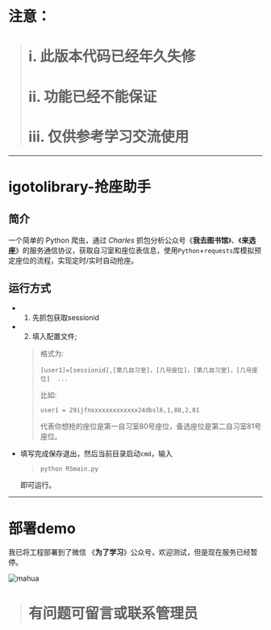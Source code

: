 # 注意：
> # i.  此版本代码已经年久失修
> # ii. 功能已经不能保证
> # iii.  仅供参考学习交流使用

------

# igotolibrary-抢座助手
## 简介
一个简单的 Python 爬虫，通过 *Charles* 抓包分析公众号《**我去图书馆**》、《**来选座**》的服务通信协议，获取自习室和座位表信息，使用```Python```+```requests```库模拟预定座位的流程，实现定时/实时自动抢座。

## 运行方式
* 1. 先抓包获取sessionid
* 2. 填入配置文件;
    > 格式为:
    > ```
    > [user1]=[sessionid],[第几自习室]，[几号座位]，[第几自习室]，[几号座位]  ...
    > ```
    > 比如:
    > ```
    > user1 = 29ijfnxxxxxxxxxxxxx24dbsl6,1,80,2,81 
    > ```
    > 代表你想抢的座位是第一自习室80号座位，备选座位是第二自习室81号座位。
  
* 填写完成保存退出，然后当前目录启动```cmd```，输入
    > ```shell
    > python RSmain.py 
    > ```
  即可运行。
 
 
------
 


# 部署demo
我已将工程部署到了微信 《**为了学习**》公众号，欢迎测试，但是现在服务已经暂停。

![mahua](https://github.com/RenjiaLu9527/igotolibrary/blob/master/qrcode.bmp)


> # 有问题可留言或联系管理员



    
